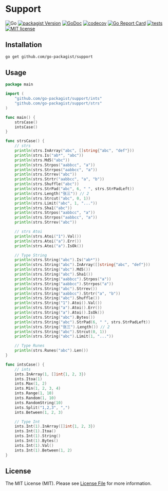 # Support

![Go](https://badgen.net/badge/Go/%3E=1.18/orange)
[![packagist Version](https://badgen.net/github/release/go-packagist/support/stable)](https://github.com/go-packagist/support/releases)
[![GoDoc](https://pkg.go.dev/badge/github.com/go-packagist/support)](https://pkg.go.dev/github.com/go-packagist/support)
[![codecov](https://codecov.io/gh/go-packagist/support/branch/master/graph/badge.svg?token=5TWGQ9DIRU)](https://codecov.io/gh/go-packagist/support)
[![Go Report Card](https://goreportcard.com/badge/github.com/go-packagist/support)](https://goreportcard.com/report/github.com/go-packagist/support)
[![tests](https://github.com/go-packagist/support/actions/workflows/go.yml/badge.svg)](https://github.com/go-packagist/support/actions/workflows/go.yml)
[![MIT license](https://img.shields.io/badge/license-MIT-brightgreen.svg)](https://opensource.org/licenses/MIT)

## Installation

```bash
go get github.com/go-packagist/support
```

## Usage

```go
package main

import (
	"github.com/go-packagist/support/ints"
	"github.com/go-packagist/support/strs"
)

func main() {
	strsCase()
	intsCase()
}

func strsCase() {
	// strs
	println(strs.InArray("abc", []string{"abc", "def"}))
	println(strs.Is("ab*", "abc"))
	println(strs.Md5("abc"))
	println(strs.Strpos("aabbcc", "a"))
	println(strs.Strrpos("aabbcc", "a"))
	println(strs.Strrev("abc"))
	println(strs.Strtr("aabbcc", "a", "b"))
	println(strs.Shuffle("abc"))
	println(strs.StrPad("abc", 6, " ", strs.StrPadLeft))
	println(strs.Length("张三")) // 2
	println(strs.Strcut("abc", 0, 1))
	println(strs.Limit("abc", 1, "..."))
	println(strs.Sha1("abc"))
	println(strs.Strpos("aabbcc", "a"))
	println(strs.Strrpos("aabbcc", "a"))
	println(strs.Strrev("abc"))

	// strs Atoi
	println(strs.Atoi("1").Val())
	println(strs.Atoi("a").Err())
	println(strs.Atoi("a").IsOk())

	// Type String
	println(strs.String("abc").Is("ab*"))
	println(strs.String("abc").InArray([]string{"abc", "def"}))
	println(strs.String("abc").Md5())
	println(strs.String("abc").Sha1())
	println(strs.String("aabbcc").Strpos("a"))
	println(strs.String("aabbcc").Strrpos("a"))
	println(strs.String("abc").Strrev())
	println(strs.String("aabbcc").Strtr("a", "b"))
	println(strs.String("abc").Shuffle())
	println(strs.String("1").Atoi().Val())
	println(strs.String("a").Atoi().Err())
	println(strs.String("a").Atoi().IsOk())
	println(strs.String("abc").Bytes())
	println(strs.String("abc").StrPad(6, " ", strs.StrPadLeft))
	println(strs.String("张三").Length()) // 2
	println(strs.String("abc").Strcut(0, 1))
	println(strs.String("abc").Limit(1, "..."))

	// Type Runes
	println(strs.Runes("abc").Len())
}

func intsCase() {
	// ints
	ints.InArray(1, []int{1, 2, 3})
	ints.Itoa(1)
	ints.Max(1, 2)
	ints.Min(1, 2, 3, 4)
	ints.Range(1, 10)
	ints.Random(1, 10)
	ints.RandomString(10)
	ints.Split("1,2,3", ",")
	ints.Between(1, 2, 3)

	// Type Int
	ints.Int(1).InArray([]int{1, 2, 3})
	ints.Int(1).Itoa()
	ints.Int(1).String()
	ints.Int(1).Bytes()
	ints.Int(1).Val()
	ints.Int(1).Between(1, 2)
}
```

## License

The MIT License (MIT). Please see [License File](LICENSE) for more information.